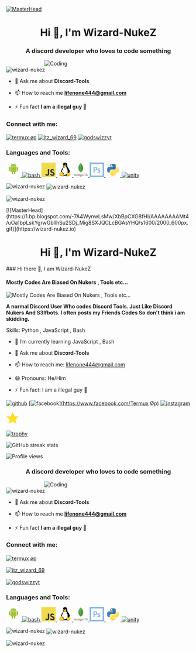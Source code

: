 [![MasterHead](https://1.bp.blogspot.com/-7A4WynwLsMw/XbBpCXG8fHI/AAAAAAAAMt4/uOa1bpLskYgrwGbllhSu2SDj_Mig8SXJQCLcBGAsYHQ/s1600/2000_600px.gif)](https://wizard-nukez.io)
<h1 align="center">Hi 👋, I'm Wizard-NukeZ</h1>
<h3 align="center">A discord developer who loves to code something</h3>
<img align="right" alt="Coding" width="400" src="https://tenor.com/view/discord-logo-neon-discord-gif-18285196?utm_source=share-button&utm_medium=Social&utm_content=pinterest">

<p align="left"> <img src="https://komarev.com/ghpvc/?username=wizard-nukez&label=Profile%20views&color=0e75b6&style=flat" alt="wizard-nukez" /> </p>

- 💬 Ask me about **Discord-Tools**

- 📫 How to reach me **lifenone444@gmail.com**

- ⚡ Fun fact **I am a illegal guy 🗿**

<h3 align="left">Connect with me:</h3>
<p align="left">
<a href="https://fb.com/termux øp" target="blank"><img align="center" src="https://raw.githubusercontent.com/rahuldkjain/github-profile-readme-generator/master/src/images/icons/Social/facebook.svg" alt="termux øp" height="30" width="40" /></a>
<a href="https://instagram.com/itz_wizard_69" target="blank"><img align="center" src="https://raw.githubusercontent.com/rahuldkjain/github-profile-readme-generator/master/src/images/icons/Social/instagram.svg" alt="itz_wizard_69" height="30" width="40" /></a>
<a href="https://www.youtube.com/c/godswizzyt" target="blank"><img align="center" src="https://raw.githubusercontent.com/rahuldkjain/github-profile-readme-generator/master/src/images/icons/Social/youtube.svg" alt="godswizzyt" height="30" width="40" /></a>
</p>

<h3 align="left">Languages and Tools:</h3>
<p align="left"> <a href="https://developer.android.com" target="_blank" rel="noreferrer"> <img src="https://raw.githubusercontent.com/devicons/devicon/master/icons/android/android-original-wordmark.svg" alt="android" width="40" height="40"/> </a> <a href="https://www.gnu.org/software/bash/" target="_blank" rel="noreferrer"> <img src="https://www.vectorlogo.zone/logos/gnu_bash/gnu_bash-icon.svg" alt="bash" width="40" height="40"/> </a> <a href="https://developer.mozilla.org/en-US/docs/Web/JavaScript" target="_blank" rel="noreferrer"> <img src="https://raw.githubusercontent.com/devicons/devicon/master/icons/javascript/javascript-original.svg" alt="javascript" width="40" height="40"/> </a> <a href="https://www.linux.org/" target="_blank" rel="noreferrer"> <img src="https://raw.githubusercontent.com/devicons/devicon/master/icons/linux/linux-original.svg" alt="linux" width="40" height="40"/> </a> <a href="https://www.mongodb.com/" target="_blank" rel="noreferrer"> <img src="https://raw.githubusercontent.com/devicons/devicon/master/icons/mongodb/mongodb-original-wordmark.svg" alt="mongodb" width="40" height="40"/> </a> <a href="https://www.photoshop.com/en" target="_blank" rel="noreferrer"> <img src="https://raw.githubusercontent.com/devicons/devicon/master/icons/photoshop/photoshop-line.svg" alt="photoshop" width="40" height="40"/> </a> <a href="https://www.python.org" target="_blank" rel="noreferrer"> <img src="https://raw.githubusercontent.com/devicons/devicon/master/icons/python/python-original.svg" alt="python" width="40" height="40"/> </a> <a href="https://unity.com/" target="_blank" rel="noreferrer"> <img src="https://www.vectorlogo.zone/logos/unity3d/unity3d-icon.svg" alt="unity" width="40" height="40"/> </a> </p>

<p><img align="left" src="https://github-readme-stats.vercel.app/api/top-langs?username=wizard-nukez&show_icons=true&locale=en&layout=compact" alt="wizard-nukez" /></p>

<p>&nbsp;<img align="center" src="https://github-readme-stats.vercel.app/api?username=wizard-nukez&show_icons=true&locale=en" alt="wizard-nukez" /></p>

<p><img align="center" src="https://github-readme-streak-stats.herokuapp.com/?user=wizard-nukez&" alt="wizard-nukez" /></p>
[![MasterHead](https://1.bp.blogspot.com/-7A4WynwLsMw/XbBpCXG8fHI/AAAAAAAAMt4/uOa1bpLskYgrwGbllhSu2SDj_Mig8SXJQCLcBGAsYHQ/s1600/2000_600px.gif)](https://wizard-nukez.io)

<h1 align="center">Hi 👋, I'm Wizard-NukeZ</h1>### Hi there 👋, I am Wizard-NukeZ 

#### Mostly Codes Are Biased On Nukers , Tools etc...

![Mostly Codes Are Biased On Nukers , Tools etc...](https://1.bp.blogspot.com/-7A4WynwLsMw/XbBpCXG8fHI/AAAAAAAAMt4/uOa1bpLskYgrwGbllhSu2SDj_Mig8SXJQCLcBGAsYHQ/s1600/2000_600px.gif)

**A normal Discord User Who codes Discord Tools. Just Like Discord Nukers And S3lfbots. I often posts my Friends Codes So don't think i am skidding.**

Skills: Python , JavaScript , Bash

- 🌱 I’m currently learning JavaScript , Bash 

- 💬 Ask me about **Discord-Tools** 

- 📫 How to reach me: lifenone444@gmail.com 

- 😄 Pronouns: He/Him 

- ⚡ Fun fact: I am a illegal guy 🗿 

[<img src='https://cdn.jsdelivr.net/npm/simple-icons@3.0.1/icons/github.svg' alt='github' height='40'>](https://github.com/Wizard-NukeZ)  [<img src='https://cdn.jsdelivr.net/npm/simple-icons@3.0.1/icons/facebook.svg' alt='facebook' height='40'>](https://www.facebook.com/Termux Øp)  [<img src='https://cdn.jsdelivr.net/npm/simple-icons@3.0.1/icons/instagram.svg' alt='instagram' height='40'>](https://www.instagram.com/itz_wizard_69/)  

<a href='https://stars.github.com/'><img src='https://raw.githubusercontent.com/acervenky/animated-github-badges/master/assets/starbadge.gif' width='35' height='35'></a> 

[![trophy](https://github-profile-trophy.vercel.app/?username=Wizard-NukeZ)](https://github.com/ryo-ma/github-profile-trophy)

![GitHub streak stats](https://streak-stats.demolab.com/?user=Wizard-NukeZ)  

![Profile views](https://gpvc.arturio.dev/Wizard-NukeZ)  

<h3 align="center">A discord developer who loves to code something</h3>

<img align="right" alt="Coding" width="400" src="https://tenor.com/view/discord-logo-neon-discord-gif-18285196?utm_source=share-button&utm_medium=Social&utm_content=pinterest">

<p align="left"> <img src="https://komarev.com/ghpvc/?username=wizard-nukez&label=Profile%20views&color=0e75b6&style=flat" alt="wizard-nukez" /> </p>

- 💬 Ask me about **Discord-Tools**

- 📫 How to reach me **lifenone444@gmail.com**

- ⚡ Fun fact **I am a illegal guy 🗿**

<h3 align="left">Connect with me:</h3>

<p align="left">

<a href="https://fb.com/termux øp" target="blank"><img align="center" src="https://raw.githubusercontent.com/rahuldkjain/github-profile-readme-generator/master/src/images/icons/Social/facebook.svg" alt="termux øp" height="30" width="40" /></a>

<a href="https://instagram.com/itz_wizard_69" target="blank"><img align="center" src="https://raw.githubusercontent.com/rahuldkjain/github-profile-readme-generator/master/src/images/icons/Social/instagram.svg" alt="itz_wizard_69" height="30" width="40" /></a>

<a href="https://www.youtube.com/c/godswizzyt" target="blank"><img align="center" src="https://raw.githubusercontent.com/rahuldkjain/github-profile-readme-generator/master/src/images/icons/Social/youtube.svg" alt="godswizzyt" height="30" width="40" /></a>

</p>

<h3 align="left">Languages and Tools:</h3>

<p align="left"> <a href="https://developer.android.com" target="_blank" rel="noreferrer"> <img src="https://raw.githubusercontent.com/devicons/devicon/master/icons/android/android-original-wordmark.svg" alt="android" width="40" height="40"/> </a> <a href="https://www.gnu.org/software/bash/" target="_blank" rel="noreferrer"> <img src="https://www.vectorlogo.zone/logos/gnu_bash/gnu_bash-icon.svg" alt="bash" width="40" height="40"/> </a> <a href="https://developer.mozilla.org/en-US/docs/Web/JavaScript" target="_blank" rel="noreferrer"> <img src="https://raw.githubusercontent.com/devicons/devicon/master/icons/javascript/javascript-original.svg" alt="javascript" width="40" height="40"/> </a> <a href="https://www.linux.org/" target="_blank" rel="noreferrer"> <img src="https://raw.githubusercontent.com/devicons/devicon/master/icons/linux/linux-original.svg" alt="linux" width="40" height="40"/> </a> <a href="https://www.mongodb.com/" target="_blank" rel="noreferrer"> <img src="https://raw.githubusercontent.com/devicons/devicon/master/icons/mongodb/mongodb-original-wordmark.svg" alt="mongodb" width="40" height="40"/> </a> <a href="https://www.photoshop.com/en" target="_blank" rel="noreferrer"> <img src="https://raw.githubusercontent.com/devicons/devicon/master/icons/photoshop/photoshop-line.svg" alt="photoshop" width="40" height="40"/> </a> <a href="https://www.python.org" target="_blank" rel="noreferrer"> <img src="https://raw.githubusercontent.com/devicons/devicon/master/icons/python/python-original.svg" alt="python" width="40" height="40"/> </a> <a href="https://unity.com/" target="_blank" rel="noreferrer"> <img src="https://www.vectorlogo.zone/logos/unity3d/unity3d-icon.svg" alt="unity" width="40" height="40"/> </a> </p>

<p><img align="left" src="https://github-readme-stats.vercel.app/api/top-langs?username=wizard-nukez&show_icons=true&locale=en&layout=compact" alt="wizard-nukez" /></p>

<p>&nbsp;<img align="center" src="https://github-readme-stats.vercel.app/api?username=wizard-nukez&show_icons=true&locale=en" alt="wizard-nukez" /></p>

<p><img align="center" src="https://github-readme-streak-stats.herokuapp.com/?user=wizard-nukez&" alt="wizard-nukez" /></p>
